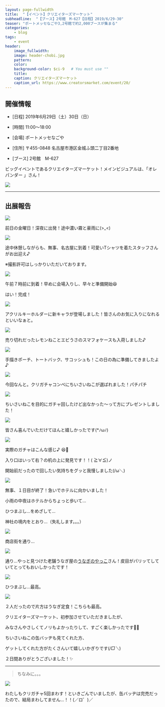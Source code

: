 ```yaml
---
layout: page-fullwidth
title:  "【イベント】クリエイターズマーケット"
subheadline:  "【ブース】2号館　M-627【日程】2019/6/29-30"
teaser: "ポートメッセなごや3,2号館で約2,000ブースが集まる"
categories:
    - blog
tags:
    - event
header:
    image_fullwidth:
    image: header-chobi.jpg
    pattern:
    color:
    background-color: $ci-9   # You must use ""
    title:
    caption: クリエイターズマーケット
    caption_url: https://www.creatorsmarket.com/event/20/
---
```


## 開催情報

* [日程] 2019年6月29日（土）30日（日）

* [時間] 11:00〜18:00

* [会場] ポートメッセなごや

* [住所] 〒455-0848 名古屋市港区金城ふ頭二丁目2番地

* [ブース] 2号館　M-627

ビッグイベントであるクリエイターズマーケット！メインビジュアルは、「オレパンダー 」さん！

![](https://www.creatorsmarket.com/app/wp-content/uploads/2019/02/main-sq.jpg)

---

## 出展報告

![](https://lh3.googleusercontent.com/pw/ACtC-3djw8w_76IVqnH79T20dAgB_-s-Xdr9PC4Y5LkoRKS4JZr6vBzUJ84HqA-eq0X76yJ-JmT_qepdKNEE3k5XTXnIAShrOpR04LVfe-c7JvSE_MTWbKTFkcJiKEIHKQmAaPPh-g3VKkYg55XLU2CMKTNj=w594-h444-no?authuser=2)

前日の金曜日！深夜に出発！途中濃い霧と豪雨に(>_<)

![](https://lh3.googleusercontent.com/pw/ACtC-3cI7nuhh5fvbRp6df6pYwV0ql5kRTy_OIAFSqT7yfq68ofXNYDXlwhUb_whKbhOScVZefbqf2L9sZC9EWcozFWSh_OfQeNfYjBenzPZEVAh5eBSAicOqe0xsN2jM3gwASK1CkaWep4jMWC4WBhIJK5v=w467-h587-no?authuser=2)

途中休憩しながらも、無事、名古屋に到着！可愛いTシャツを着たスタッフさんがお出迎え♪

※撮影許可はしっかりいただいております。

![](https://lh3.googleusercontent.com/pw/ACtC-3d68Y7W4xq_0a3cLQdMomiUoloNWYjNlpcrx1Dg4-nurWu_IEs-S_YmRNU54Nlk2S1Zr0HH195ptkgBxSyjNndjJg70v2Q97bqdl3i7q05ReRxMe5HRsSi8A1S_RraQS0aXD7DlxMRJN7IC7UfL-laD=w592-h443-no?authuser=2)

午前７時前に到着！早めに会場入りし、早々と準備開始😆 

はい！完成！

![](https://lh3.googleusercontent.com/pw/ACtC-3eCkeY2GtC4v_-DCJH282l3Zfx7bu8A7j6r9Qbed8CesfaAkgkyYBqhdBhRub1zRh9D448whHthDJb5fdNipvnefVzHlt-b8qvBHsu2i2EM-wSMNuw6O0Ltwc7z37q7Am_VWfMZz3lwTLP85SEYfAXr=w595-h445-no?authuser=2)

アクリルキーホルダーに新キャラが登場しました！皆さんのお気に入りになれるといいなぁと。

![](https://lh3.googleusercontent.com/pw/ACtC-3edthbor950fUTTMlGz7PKdUkEylHBk_WiWRY-P7QDNgtT3X35K_LQTJKKAAtNDpkcoALbjpvy0c2Lu5pl_wPckytPiTH79AzZlxGHKlOQ_owO5xxCvugOJQiLhOQciaev8ubCTp4c0Ren_gWEkbkCj=w597-h446-no?authuser=2)

売り切れだったレモンねことエビうさのスマフォケースも入荷しました♪

![](https://lh3.googleusercontent.com/pw/ACtC-3e4yhtWUP7LKuPqkRFaM9TlLPwzf3nzq6Tlc3NjqU8c5cgZp0X268SV8tC5XIUBVd_2FfLUuC7MaBclthQrvQc2gqWgwRIAL4HW7Q37hnUFgEPleaK3fD9VWlwS-sXPu-yDql1sPRDQ0ebryYZ768Q3=w593-h441-no?authuser=2)

手描きポーチ、トートバック、サコッシュも！この日の為に準備してきましたよ♪

![](https://lh3.googleusercontent.com/pw/ACtC-3fuo8op7kdBPTZFSOqXmArF-qFmbda_Lm04_hnqn0L2_e0nB7-1cJW6R0vrAv-8wt-v-C72AILjtygzj6wPOdDu3aMpF161LXAdjKYAFJX6nL70tHvuDbu2SRyelzMzGwfyO3eL3STnVgSjQF3ApS16=w593-h440-no?authuser=2)

今回なんと。クリガチャコンペにちいさいねこが選ばれました！パチパチ

![](https://lh3.googleusercontent.com/pw/ACtC-3fxPg2fYCm8T40v8_JaPTY8pFaY8PNTyJ4BpHvm18CDO-GJBy8kZxWEBglHiWufGgCYh57zwdaUTHcNrXKmbmW8io6Gur3g1qgsDXZ2lyFXaUvohiLveRrXYeO5-GTJmaFG1Ea9cLLPIOv0GDHw-9zo=w583-h580-no?authuser=2)

ちいさいねこを目的にガチャ回したけど出なかった～って方にプレゼントしました！

![](https://lh3.googleusercontent.com/pw/ACtC-3fAZk6R_OgLbfRk_6OmQLCZtvIoJbYiYoEdDIfK5YXX4kJfSq5hhNkTZj0NjD064Gtbjjv8BgMbP3ySwQZIAmPpHE6jRIFDbWlLhxHX5-QNGNM-l5ccO-9ItbwPpi7jHlS6LZCL1-meBR-kBlzQXFxw=w596-h447-no?authuser=2)

皆さん喜んでいただけてほんと嬉しかったです(*ﾉωﾉ)

![](https://lh3.googleusercontent.com/pw/ACtC-3coKFlIXII_2Rd2Anj595i-OzHrfjdt3qcXusC9Y5fM6fnPw7CwivaoBg6VhxjxwhjDIL59tFiO2OdzbLXMVrPZhemve9UV9cgv84tw3HwHtd915sQQS14V8D6geplNmAmFeTB0_ra3p94JujxSaV1x=w591-h441-no?authuser=2)

実際のガチャはこんな感じ♪ 😆🌟

入り口はいって右？の机の上に発見です！！( ≧∀≦)ノ

開始前だったので回したい気持ちをグッと我慢しました(/ω＼)

![](https://lh3.googleusercontent.com/pw/ACtC-3dTPtpqb-7IYY4plwGhF1GSk4Zr5S-THNuCYKhh2DwGZtGppRAPdlc45J7Z15sns7gkG4TJdjDqjRA6HU3Y68iploVsM1o15tXcdnfU_G8fWBW3-0Qzwvb7FZYkBwVbQsQVXicwsBQpk-MBRBiy3XE9=w589-h427-no?authuser=2)

無事、１日目が終了！急いでホテルに向かいました！

小雨の中夜はホテルからちょっと歩いて…

ひつまぶし…をめざして…

神社の境内をとおり…（失礼します。。。）

![](https://lh3.googleusercontent.com/pw/ACtC-3cWX-2KrisaUj1QTG3sk4BQ-wMHZywnU6nexq-HazqPtdas2stF_qJni5xco3nVfnIEba_N57Mt-CrLPigRGuP28gn4cuKVaCNT5UT3OtygPP71yPGwaENduU8bXJvLHgS4-TOsEaMsMuoKs2CBh5Ms=w589-h440-no?authuser=2)

商店街を通り…

![](https://lh3.googleusercontent.com/pw/ACtC-3dBB3iExmInRsVXfekUZMDE7-GyJV7oGOlyKS-gYmiGYCYfR-uPUJmdXnFKDA0bW6lbI3A4JCsPCcw1SBnhZbVor7ytjBpdIbXsdr4eSHQtoJol1_wBD6uH290FWPMoCFQtM_9q4VHisB1JDrTGz9bg=w592-h441-no?authuser=2)

通り…やっと見つけた老舗うなぎ屋の[うなぎのやっこ](https://tabelog.com/aichi/A2301/A230105/23002035/)さん！皮目がパリッてしていてとってもおいしかったです！

![](https://lh3.googleusercontent.com/pw/ACtC-3cQ_lxchurjWNf4IHOtNKtp95TEHxEp_6D066nnqy3KOQ7OzTFUshvBiljpCXS0289Gp5hLR4MnBy6T8Qk2eju3ZVQux0EPM55gia_HO9dcji9ubHVFOiL7wDUzeCEsgcDxAPHR_CPNn7q0t-Xvh9OW=w596-h326-no?authuser=2)

ひつまぶし…最高。

![](https://lh3.googleusercontent.com/pw/ACtC-3cnhnSd-vuVORXrGsSwmAOWse0MVTBQS5KHova_MmpFhV4pMrpyFrkJ2_BQ6OTs7UDhG5szS6ICl0e022BZ615n4O9XR9r8I2NzseNvfiPffrGOoRFY00MMvXClEt9ruuuB-p0J1LpF71Zm7ILAQnZr=w589-h322-no?authuser=2)

２人だったので片方はうなぎ定食！こちらも最高。

クリエイターズマーケット、初参加させていただきましたが、

みなさんやさしくてノリもよかったりして、すごく楽しかったです🤣🎶  

ちいさいねこの缶バッヂも見てくれた方、

ゲットしてくれた方がたくさんいて嬉しいかぎりです(*/□＼*) 

２日間ありがとうございました！✨ 

---

> ちなみに。。。

![](https://lh3.googleusercontent.com/pw/ACtC-3dGlcMTlGJIsRAssw2UJwhWGGUL2U8ghg5QSa_dIQf08jck-Lk8iBKXgFntRnygo7BpJuNiwwf3MrT34N2PuDGhypOFhX25SQUVeBTQ96y2nmpvGLMcuAm1V_LRvx8NSpPpvchJurpwnGzRedkJ-Bv-=w590-h438-no?authuser=2)

わたしもクリガチャ5回まわす！といきごんでいましたが、缶バッヂは完売だったので、結局まわしてません…！！(／ロ゜)／